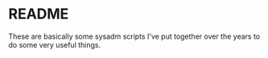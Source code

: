 # README
These are basically some sysadm scripts I've put together over the years to do some very useful things.